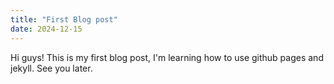 ```yaml
---
title: "First Blog post"
date: 2024-12-15
---
```


Hi guys! This is my first blog post, I'm learning how to use github pages and jekyll. See you later.
